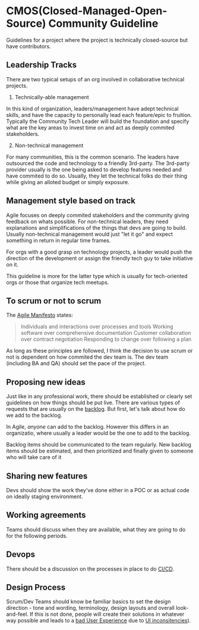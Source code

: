 # CMOS(Closed-Managed-Open-Source) Community Guideline

Guidelines for a project where the project is technically closed-source but have
contributors.

## Leadership Tracks

There are two typical setups of an org involved in collaborative technical projects.

1. Technically-able management

In this kind of organization, leaders/management have adept technical skills, and have the capacity to personally lead each feature/epic to fruition. Typically the Community Tech Leader will build the foundation and specify what are the key areas to invest time on and act as 
deeply commited stakeholders.

2. Non-technical management 

For many communities, this is the common scenario. The leaders have outsourced the code and technology to a friendly 3rd-party. The 3rd-party provider usually is the one being asked to develop  features needed and have commited to do so. Usually, they let the technical folks do their thing while giving an alloted budget or simply exposure.


## Management style based on track

Agile focuses on deeply commited stakeholders and the community giving feedback on whats possible. For non-technical leaders, they need explanations and simplifications of the things that devs are going to build.  Usually non-technical management would just "let it go" and expect something in return in regular time frames.

For orgs with a good grasp on technology projects, a leader would push the direction of the development or assign the friendly tech guy to take initiative on it.

This guideline is more for the latter type which is usually for tech-oriented orgs or those that organize tech meetups.


## To scrum or not to scrum

The [Agile Manifesto](https://agilemanifesto.org/) states:

> Individuals and interactions over processes and tools
> Working software over comprehensive documentation
> Customer collaboration over contract negotiation
> Responding to change over following a plan

As long as these principles are followed, I think the decision to use scrum or not is dependent on how commited the dev team is. The dev team (including BA and QA) should set the pace of the project.

## Proposing new ideas

Just like in any professional work, there should be established or clearly set guidelines on how things should be put live. There are various types of requests that are usually on the [backlog](https://www.smartsheet.com/ultimate-agile-dictionary#backlog). But first, let's talk about how do we add to the backlog.

In Agile, _anyone_ can add to the backlog. However this differs in an organizatio, where usually a leader would be the one to add to the backlog. 

Backlog items should be communicated to the team regularly. New backlog items should be estimated, and then prioritized and finally given to someone who will take care of it

## Sharing new features

Devs should show the work they've done either in a POC or as actual code on ideally staging environment.

## Working agreements

Teams should discuss when they are available, what they are going to do for the following periods.

## Devops

There should be a discussion on the processes in place to do [CI/CD](https://semaphoreci.com/cicd). 

## Design Process

Scrum/Dev Teams should know be familiar basics to set the design direction  - tone and wording, terminology, design layouts and overall look-and-feel. If this is not done, people will create their solutions in whatever way possible and leads to a [bad User Experience](https://usabilitygeek.com/10-characteristics-bad-user-experience/) due to [UI inconsitencies](https://uxplanet.org/7-deadly-ux-sins-and-how-to-avoid-them-f47292e1f5dd)).











